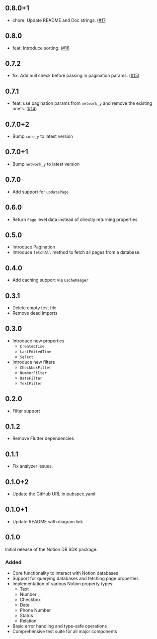 ## 0.8.0+1

- chore: Update README and Doc strings. ([#17](https://github.com/Yogi-7y/notion-db-sdk/pull/17)

## 0.8.0

- feat: Introduce sorting. ([#16](https://github.com/Yogi-7y/notion-db-sdk/pull/16)

## 0.7.2

- fix: Add null check before passing in pagination params. ([#15](https://github.com/Yogi-7y/notion-db-sdk/pull/15))

## 0.7.1

- feat: use pagination params from `network_y` and remove the existing one's. ([#14](https://github.com/Yogi-7y/notion-db-sdk/pull/14))

## 0.7.0+2

- Bump `core_y` to latest version

## 0.7.0+1

- Bump `network_y` to latest version

## 0.7.0

- Add support for `updatePage`

## 0.6.0

- Return `Page` level data instead of directly returning properties.

## 0.5.0

- Introduce Pagination
- Introduce `fetchAll` method to fetch all pages from a database.

## 0.4.0

- Add caching support via `CacheMaager`

## 0.3.1

- Delete empty test file
- Remove dead imports

## 0.3.0

- Introduce new properties
  - `CreatedTime`
  - `LastEditedTime`
  - `Select`
- Introduce new filters
  - `CheckboxFilter`
  - `NumberFilter`
  - `DateFilter`
  - `TextFilter`

## 0.2.0

- Filter support

## 0.1.2

- Remove Flutter dependencies

## 0.1.1

- Fix analyzer issues.

## 0.1.0+2

- Update the GitHub URL in pubspec.yaml

## 0.1.0+1

- Update README with diagram link

## 0.1.0

Initial release of the Notion DB SDK package.

### Added

- Core functionality to interact with Notion databases
- Support for querying databases and fetching page properties
- Implementation of various Notion property types:
  - Text
  - Number
  - Checkbox
  - Date
  - Phone Number
  - Status
  - Relation
- Basic error handling and type-safe operations
- Comprehensive test suite for all major components
